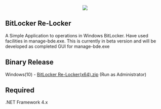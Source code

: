 <div style="text-align:center" align="center"><img src ="https://github.com/I2NhbmloZWxweW91/Unofficial-BitLocker-Utility/blob/master/img/utility%200.0.1%20SS.PNG" /></div>

BitLocker Re-Locker
-------------------
A Simple Application to operations in Windows BitLocker. Have used facilities in manage-bde.exe. This is currently in beta version and will be developed as completed GUI for manage-bde.exe

Binary Release
----------
Windows(10) - [BitLocker Re-Locker(x64).zip](https://github.com/I2NhbmloZWxweW91/BitLocker-Re-Locker/releases) (Run as Administrator)

Required
---------
.NET Framework 4.x










